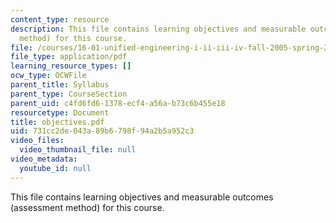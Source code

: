```yaml
---
content_type: resource
description: This file contains learning objectives and measurable outcomes (assessment
  method) for this course.
file: /courses/16-01-unified-engineering-i-ii-iii-iv-fall-2005-spring-2006/731cc2de043a89b6798f94a2b5a952c3_objectives.pdf
file_type: application/pdf
learning_resource_types: []
ocw_type: OCWFile
parent_title: Syllabus
parent_type: CourseSection
parent_uid: c4fd6fd6-1378-ecf4-a56a-b73c6b455e18
resourcetype: Document
title: objectives.pdf
uid: 731cc2de-043a-89b6-798f-94a2b5a952c3
video_files:
  video_thumbnail_file: null
video_metadata:
  youtube_id: null
---
```

This file contains learning objectives and measurable outcomes (assessment method) for this course.
